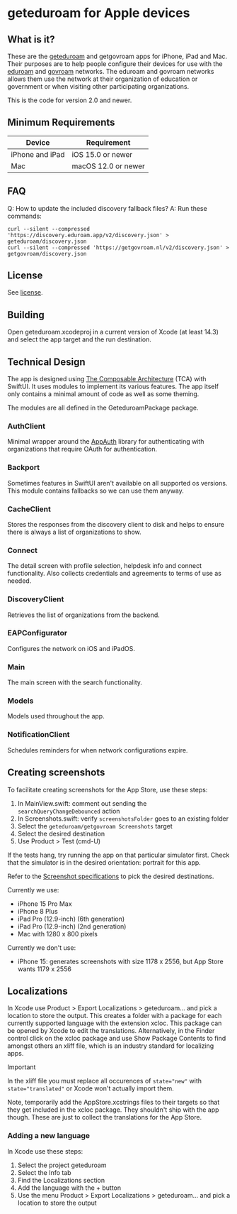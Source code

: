 # geteduroam for Apple devices

## What is it?

These are the [geteduroam](https://geteduroam.app/) and getgovroam apps for iPhone, iPad and Mac. Their purposes are to help people configure their devices for use with the [eduroam](https://eduroam.org) and [govroam](https://govroam.nl) networks. The eduroam and govroam networks allows them use the network at their organization of education or government or when visiting other participating organizations.

This is the code for version 2.0 and newer.

## Minimum Requirements

| Device          | Requirement         |
| ----------------|---------------------|
| iPhone and iPad | iOS 15.0 or newer   |
| Mac             | macOS 12.0 or newer |

## FAQ

Q: How to update the included discovery fallback files?
A: Run these commands:

    curl --silent --compressed 'https://discovery.eduroam.app/v2/discovery.json' > geteduroam/discovery.json
    curl --silent --compressed 'https://getgovroam.nl/v2/discovery.json' > getgovroam/discovery.json

## License

See [license](LICENSE.md).

## Building

Open geteduroam.xcodeproj in a current version of Xcode (at least 14.3) and select the app target and the run destination.

## Technical Design

The app is designed using [The Composable Architecture](https://github.com/pointfreeco/swift-composable-architecture) (TCA) with SwiftUI. It uses modules to implement its various features. The app itself only contains a minimal amount of code as well as some theming.

The modules are all defined in the GeteduroamPackage package.

### AuthClient

Minimal wrapper around the [AppAuth](https://github.com/openid/AppAuth-iOS.git) library for authenticating with organizations that require OAuth for authentication.

### Backport

Sometimes features in SwiftUI aren't available on all supported os versions. This module contains fallbacks so we can use them anyway.

### CacheClient

Stores the responses from the discovery client to disk and helps to ensure there is always a list of organizations to show.

### Connect

The detail screen with profile selection, helpdesk info and connect functionality. Also collects credentials and agreements to terms of use as needed.

### DiscoveryClient

Retrieves the list of organizations from the backend.

### EAPConfigurator

Configures the network on iOS and iPadOS.

### Main

The main screen with the search functionality.

### Models

Models used throughout the app.

### NotificationClient

Schedules reminders for when network configurations expire.

## Creating screenshots

To facilitate creating screenshots for the App Store, use these steps:

1. In MainView.swift: comment out sending the `searchQueryChangeDebounced` action
2. In Screenshots.swift: verify `screenshotsFolder` goes to an existing folder
3. Select the `geteduroam/getgovroam Screenshots` target
4. Select the desired destination
5. Use Product > Test (cmd-U)

If the tests hang, try running the app on that particular simulator first. Check that the simulator is in the desired orientation: portrait for this app.

Refer to the [Screenshot specifications](https://developer.apple.com/help/app-store-connect/reference/screenshot-specifications) to pick the desired destinations.

Currently we use:

- iPhone 15 Pro Max
- iPhone 8 Plus
- iPad Pro (12.9-inch) (6th generation) 
- iPad Pro (12.9-inch) (2nd generation) 
- Mac with 1280 x 800 pixels

Currently we don't use:
- iPhone 15: generates screenshots with size 1178 x 2556, but App Store wants 1179 x 2556

## Localizations

In Xcode use Product > Export Localizations > geteduroam… and pick a location to store the output. This creates a folder with a package for each currently supported language with the extension xcloc. This package can be opened by Xcode to edit the translations. Alternatively, in the Finder control click on the xcloc package and use Show Package Contents to find amongst others an xliff file, which is an industry standard for localizing apps.

> [!Important]
> In the xliff file you must replace all occurences of `state="new"` with `state="translated"` or Xcode won't actually import them.

Note, temporarily add the AppStore.xcstrings files to their targets so that they get included in the xcloc package. They shouldn't ship with the app though. These are just to collect the translations for the App Store.

### Adding a new language

In Xcode use these steps:

1. Select the project geteduroam
2. Select the Info tab
3. Find the Localizations section
4. Add the language with the + button
5. Use the menu Product > Export Localizations > geteduroam… and pick a location to store the output
